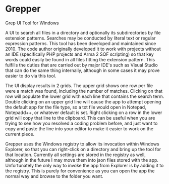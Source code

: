 # Grepper
Grep UI Tool for Windows

A UI to search all files in a directory and optionally its subdirectories by file extension patterns. Searches may be conducted by
literal text or regular expression patterns. This tool has been developed and maintained since 2010. The code author originally developed
it to work with projects without an IDE (specifically PHP projects and Arma 2 SQF scripting) so that key words could easily be found
in all files fitting the extension pattern. This fulfills the duties that are carried out by major IDE's such as Visual Studio that
can do the same thing internally, although in some cases it may prove easier to do via this tool.

The UI display results in 2 grids. The upper grid shows one row per file were a match was found, including the number of matches.
Clicking on that row will populate the lower grid with each line that contains the search term. Double clicking on an upper grid
line will cause the app to attempt opening the default app for the file type, so a txt file would open in Notepad, Notepadd++, or whatever
default is set. Right clicking on a row in the lower grid will copy that line to the clipboard. This can be useful when you are
trying to see how you resolved a coding problem before, and just want to copy and paste the line into your editor to make it easier
to work on the current piece.

Grepper uses the Windows registry to allow its invocation within Windows Explorer, so that you can right-click on a directory and bring
up the tool for that location. Currently all settings are stored in the registry as well, although in the future I may move them into
json files stored with the app. Unfortunately the only way to invoke the app from Explorer is by adding it to the registry. This is
purely for convenience as you can open the app the normal way and browse to the folder you want.
